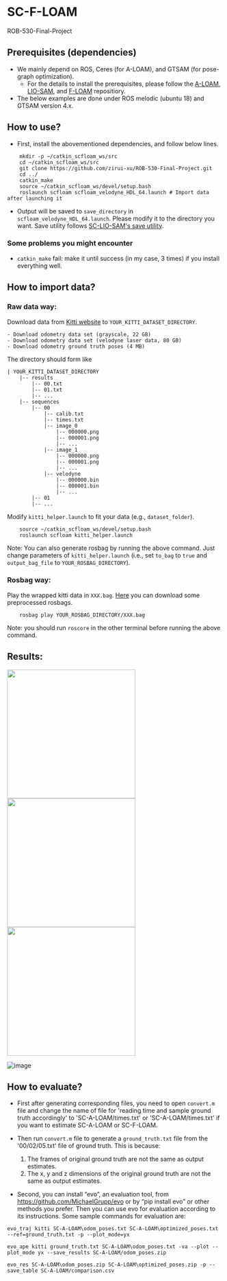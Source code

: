 # SC-F-LOAM
ROB-530-Final-Project

## Prerequisites (dependencies)
- We mainly depend on ROS, Ceres (for A-LOAM), and GTSAM (for pose-graph optimization). 
    - For the details to install the prerequisites, please follow the [A-LOAM](https://github.com/HKUST-Aerial-Robotics/A-LOAM), [LIO-SAM](https://github.com/TixiaoShan/LIO-SAM), and [F-LOAM](https://github.com/wh200720041/floam) repositiory. 
- The below examples are done under ROS melodic (ubuntu 18) and GTSAM version 4.x.

## How to use? 
- First, install the abovementioned dependencies, and follow below lines. 
```
    mkdir -p ~/catkin_scfloam_ws/src
    cd ~/catkin_scfloam_ws/src
    git clone https://github.com/zirui-xu/ROB-530-Final-Project.git
    cd ../
    catkin_make
    source ~/catkin_scfloam_ws/devel/setup.bash
    roslaunch scfloam scfloam_velodyne_HDL_64.launch # Import data after launching it
```

- Output will be saved to `save_directory` in `scfloam_velodyne_HDL_64.launch`. Please modify it to the directory you want. Save utility follows [SC-LIO-SAM's save utility](https://github.com/gisbi-kim/SC-LIO-SAM#applications).
### Some problems you might encounter
- `catkin_make` fail: make it until success (in my case, 3 times) if you install everything well.

## How to import data?
### Raw data way:
Download data from [Kitti website](http://www.cvlibs.net/datasets/kitti/eval_odometry.php) to `YOUR_KITTI_DATASET_DIRECTORY`. 
```
- Download odometry data set (grayscale, 22 GB)
- Download odometry data set (velodyne laser data, 80 GB)
- Download odometry ground truth poses (4 MB)
```

The directory should form like
```
| YOUR_KITTI_DATASET_DIRECTORY 
    |-- results
        |-- 00.txt
        |-- 01.txt
        |-- ...
    |-- sequences 
        |-- 00
            |-- calib.txt
            |-- times.txt
            |-- image_0
                |-- 000000.png
                |-- 000001.png
                |-- ...
            |-- image_1
                |-- 000000.png
                |-- 000001.png
                |-- ...
            |-- velodyne
                |-- 000000.bin
                |-- 000001.bin
                |-- ...
        |-- 01
        |-- ...
```

Modify `kitti_helper.launch` to fit your data (e.g., `dataset_folder`).

```
    source ~/catkin_scfloam_ws/devel/setup.bash
    roslaunch scfloam kitti_helper.launch
```
Note: You can also generate rosbag by running the above command. Just change parameters of `kitti_helper.launch` (i.e., set `to_bag` to `true` and `output_bag_file` to `YOUR_ROSBAG_DIRECTORY`).


### Rosbag way: 
Play the wrapped kitti data in `XXX.bag`. [Here](https://drive.google.com/drive/folders/12rBBkP_X75x5OCh5TycSY4e8K34nVIod?usp=sharing) you can download some preprocessed rosbags.
```
    rosbag play YOUR_ROSBAG_DIRECTORY/XXX.bag
```
Note: you should run `roscore` in the other terminal before running the above command.

## Results:
<img src="https://github.com/zirui-xu/ROB-530-Final-Project/blob/main/img/figure1-1.png" height="300px"> <img src="https://github.com/zirui-xu/ROB-530-Final-Project/blob/main/img/figure1-2.png" height="300px"> <img src="https://github.com/zirui-xu/ROB-530-Final-Project/blob/main/img/figure1-3.png" height="300px">

![image](https://github.com/zirui-xu/ROB-530-Final-Project/blob/main/img/figure2.png)

## How to evaluate?
- First after generating corresponding files, you need to open `convert.m` file and change the name of file for 'reading time and sample ground truth accordingly' to 'SC-A-LOAM/times.txt' or 'SC-A-LOAM/times.txt' if you want to estimate SC-A-LOAM or SC-F-LOAM.

- Then run `convert.m` file to generate a `ground_truth.txt` file from the '00/02/05.txt' file of ground truth. This is because:
    1. The frames of original ground truth are not the same as output estimates.
    2. The x, y and z dimensions of the original ground truth are not the same as output estimates.

- Second, you can install “evo”, an evaluation tool, from https://github.com/MichaelGrupp/evo or by “pip install evo” or other methods you prefer. Then you can use evo for evaluation according to its instructions. Some sample commands for evaluation are:

```
evo_traj kitti SC-A-LOAM\odom_poses.txt SC-A-LOAM\optimized_poses.txt --ref=ground_truth.txt -p --plot_mode=yx
```
    
```
evo_ape kitti ground_truth.txt SC-A-LOAM\odom_poses.txt -va --plot --plot_mode yx --save_results SC-A-LOAM/odom_poses.zip
```
 
```
evo_res SC-A-LOAM\odom_poses.zip SC-A-LOAM\optimized_poses.zip -p --save_table SC-A-LOAM/comparison.csv
```
